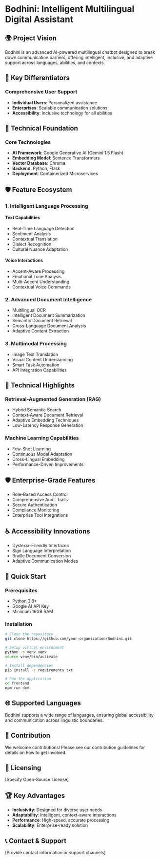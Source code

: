 # Bodhini: Intelligent Multilingual Digital Assistant

## 🌍 Project Vision

Bodhini is an advanced AI-powered multilingual chatbot designed to break down communication barriers, offering intelligent, inclusive, and adaptive support across languages, abilities, and contexts.

## 🚀 Key Differentiators

### Comprehensive User Support
- **Individual Users**: Personalized assistance
- **Enterprises**: Scalable communication solutions
- **Accessibility**: Inclusive technology for all abilities

## 🔧 Technical Foundation

### Core Technologies
- **AI Framework**: Google Generative AI (Gemini 1.5 Flash)
- **Embedding Model**: Sentence Transformers
- **Vector Database**: Chroma
- **Backend**: Python, Flask
- **Deployment**: Containerized Microservices

## 🛡️ Feature Ecosystem

### 1. Intelligent Language Processing

#### Text Capabilities
- Real-Time Language Detection
- Sentiment Analysis
- Contextual Translation
- Dialect Recognition
- Cultural Nuance Adaptation

#### Voice Interactions
- Accent-Aware Processing
- Emotional Tone Analysis
- Multi-Accent Understanding
- Contextual Voice Commands

### 2. Advanced Document Intelligence

- Multilingual OCR
- Intelligent Document Summarization
- Semantic Document Retrieval
- Cross-Language Document Analysis
- Adaptive Content Extraction

### 3. Multimodal Processing

- Image Text Translation
- Visual Content Understanding
- Smart Task Automation
- API Integration Capabilities

## 🔬 Technical Highlights

### Retrieval-Augmented Generation (RAG)
- Hybrid Semantic Search
- Context-Aware Document Retrieval
- Adaptive Embedding Techniques
- Low-Latency Response Generation

### Machine Learning Capabilities
- Few-Shot Learning
- Continuous Model Adaptation
- Cross-Lingual Embedding
- Performance-Driven Improvements

## 🛡️ Enterprise-Grade Features

- Role-Based Access Control
- Comprehensive Audit Trails
- Secure Authentication
- Compliance Monitoring
- Enterprise Tool Integrations

## ♿ Accessibility Innovations

- Dyslexia-Friendly Interfaces
- Sign Language Interpretation
- Braille Document Conversion
- Adaptive Communication Modes

## 🚀 Quick Start

### Prerequisites
- Python 3.8+
- Google AI API Key
- Minimum 16GB RAM

### Installation
```bash
# Clone the repository
git clone https://github.com/your-organization/Bodhini.git

# Setup virtual environment
python -m venv venv
source venv/bin/activate

# Install dependencies
pip install -r requirements.txt

# Run the application
cd frontend
npm run dev
```

## 🌐 Supported Languages

Bodhini supports a wide range of languages, ensuring global accessibility and communication across linguistic boundaries.

## 🤝 Contribution

We welcome contributions! Please see our contribution guidelines for details on how to get involved.

## 📄 Licensing

[Specify Open-Source License]

## 🏆 Key Advantages

- **Inclusivity**: Designed for diverse user needs
- **Adaptability**: Intelligent, context-aware interactions
- **Performance**: High-speed, accurate processing
- **Scalability**: Enterprise-ready solution

## 📞 Contact & Support

[Provide contact information or support channels]
